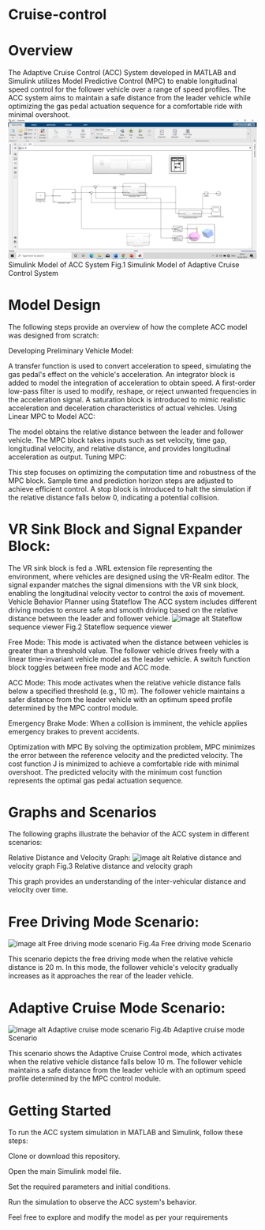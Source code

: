 # Cruise-control
# Overview
The Adaptive Cruise Control (ACC) System developed in MATLAB and Simulink utilizes Model Predictive Control (MPC) to enable longitudinal speed control for the follower vehicle over a range of speed profiles. The ACC system aims to maintain a safe distance from the leader vehicle while optimizing the gas pedal actuation sequence for a comfortable ride with minimal overshoot.
![image alt](Simulink_Model_of_Adaptive_Cruise_Control_System.png)
Simulink Model of ACC System Fig.1 Simulink Model of Adaptive Cruise Control System

# Model Design
The following steps provide an overview of how the complete ACC model was designed from scratch:

Developing Preliminary Vehicle Model:

A transfer function is used to convert acceleration to speed, simulating the gas pedal's effect on the vehicle's acceleration.
An integrator block is added to model the integration of acceleration to obtain speed.
A first-order low-pass filter is used to modify, reshape, or reject unwanted frequencies in the acceleration signal.
A saturation block is introduced to mimic realistic acceleration and deceleration characteristics of actual vehicles.
Using Linear MPC to Model ACC:

The model obtains the relative distance between the leader and follower vehicle.
The MPC block takes inputs such as set velocity, time gap, longitudinal velocity, and relative distance, and provides longitudinal acceleration as output.
Tuning MPC:

This step focuses on optimizing the computation time and robustness of the MPC block.
Sample time and prediction horizon steps are adjusted to achieve efficient control.
A stop block is introduced to halt the simulation if the relative distance falls below 0, indicating a potential collision.
# VR Sink Block and Signal Expander Block:

The VR sink block is fed a .WRL extension file representing the environment, where vehicles are designed using the VR-Realm editor.
The signal expander matches the signal dimensions with the VR sink block, enabling the longitudinal velocity vector to control the axis of movement.
Vehicle Behavior Planner using Stateflow
The ACC system includes different driving modes to ensure safe and smooth driving based on the relative distance between the leader and follower vehicle.
![image alt]()
Stateflow sequence viewer Fig.2 Stateflow sequence viewer

Free Mode: This mode is activated when the distance between vehicles is greater than a threshold value. The follower vehicle drives freely with a linear time-invariant vehicle model as the leader vehicle. A switch function block toggles between free mode and ACC mode.

ACC Mode: This mode activates when the relative vehicle distance falls below a specified threshold (e.g., 10 m). The follower vehicle maintains a safer distance from the leader vehicle with an optimum speed profile determined by the MPC control module.

Emergency Brake Mode: When a collision is imminent, the vehicle applies emergency brakes to prevent accidents.

Optimization with MPC
By solving the optimization problem, MPC minimizes the error between the reference velocity and the predicted velocity. The cost function J is minimized to achieve a comfortable ride with minimal overshoot. The predicted velocity with the minimum cost function represents the optimal gas pedal actuation sequence.

# Graphs and Scenarios
The following graphs illustrate the behavior of the ACC system in different scenarios:

Relative Distance and Velocity Graph:
![image alt]()
Relative distance and velocity graph Fig.3 Relative distance and velocity graph

This graph provides an understanding of the inter-vehicular distance and velocity over time.

# Free Driving Mode Scenario:
![image alt]()
Free driving mode scenario Fig.4a Free driving mode Scenario

This scenario depicts the free driving mode when the relative vehicle distance is 20 m. In this mode, the follower vehicle's velocity gradually increases as it approaches the rear of the leader vehicle.

# Adaptive Cruise Mode Scenario:
![image alt]()
Adaptive cruise mode scenario Fig.4b Adaptive cruise mode Scenario

This scenario shows the Adaptive Cruise Control mode, which activates when the relative vehicle distance falls below 10 m. The follower vehicle maintains a safe distance from the leader vehicle with an optimum speed profile determined by the MPC control module.

# Getting Started
To run the ACC system simulation in MATLAB and Simulink, follow these steps:

Clone or download this repository.

Open the main Simulink model file.

Set the required parameters and initial conditions.

Run the simulation to observe the ACC system's behavior.

Feel free to explore and modify the model as per your requirements
